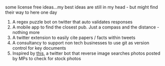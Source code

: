 some license free ideas...my best ideas are still in my head - but might find their way to here one day

1. A regex puzzle bot on twitter that auto validates responses
2. A mobile app to find the closest pub. Just a compass and the distance - nothing more
3. A twitter extension to easily cite papers / facts within tweets
4. A consultancy to support non tech businesses to use git as version control for key documents
5. Inspired by [this](https://twitter.com/tompeck/status/886887951623442432?lang=en), a twitter bot that reverse image searches photos posted by MPs to check for stock photos
